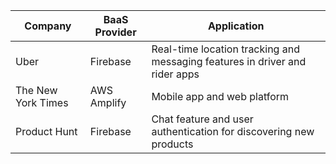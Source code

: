 
| Company | BaaS Provider | Application |
| --- | --- | --- |
| Uber | Firebase | Real-time location tracking and messaging features in driver and rider apps |
| The New York Times | AWS Amplify | Mobile app and web platform |
| Product Hunt | Firebase | Chat feature and user authentication for discovering new products |
